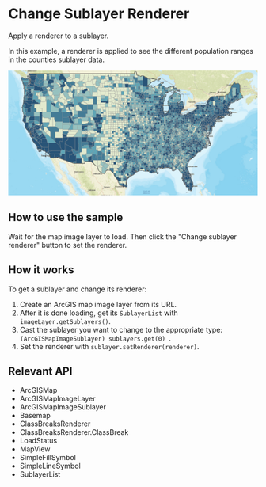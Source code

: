 # Change Sublayer Renderer

Apply a renderer to a sublayer.

In this example, a renderer is applied to see the different population ranges in the counties sublayer data.

<img src="ChangeSublayerRenderer.png"/>

## How to use the sample

Wait for the map image layer to load. Then click the "Change sublayer renderer" button to set the renderer.

## How it works

To get a sublayer and change its renderer:


  1. Create an ArcGIS map image layer from its URL.
  2. After it is done loading, get its `SublayerList` with `imageLayer.getSublayers()`.
  3. Cast the sublayer you want to change to the appropriate type: `(ArcGISMapImageSublayer) sublayers.get(0)
  `.
  4. Set the renderer with `sublayer.setRenderer(renderer)`.


## Relevant API


  * ArcGISMap
  * ArcGISMapImageLayer
  * ArcGISMapImageSublayer
  * Basemap
  * ClassBreaksRenderer
  * ClassBreaksRenderer.ClassBreak
  * LoadStatus
  * MapView
  * SimpleFillSymbol
  * SimpleLineSymbol
  * SublayerList

